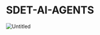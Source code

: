 # SDET-AI-AGENTS


![Untitled](https://github.com/richard-devbot/SDET-AI-AGENTS/assets/152559661/a966ed3d-c17b-4573-8200-fef63bcff71e)
